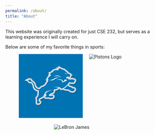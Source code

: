 ```yaml
---
permalink: /about/
title: "About"
---
```



This website was originally created for just CSE 232, but serves as a learning experience I will carry on.

Below are some of my favorite things in sports:

<div style="display: flex; justify-content: center; gap: 20px; flex-wrap: wrap;">

  <img src="/assets/images/lionslogo.jpg" alt="Lions Logo" width="200" height="200">

  <img src="/assets/images/pistonslogo.avif" alt="Pistons Logo" width="200" height="200">

  <img src="/assets/images/lebronjames.avif" alt="LeBron James" width="200" height="200">

</div>

